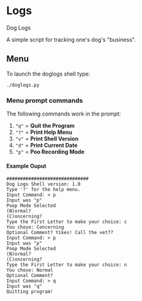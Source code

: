 # Logs

Dog Logs

A simple script for tracking one's dog's "business".

## Menu

To launch the doglogs shell type:

```
./doglogs.py
```

### Menu prompt commands

The following commands work in the prompt:
1. `"q"` = **Quit the Program**
2. `"?"` = **Print Help Menu**
3. `"v"` = **Print Shell Version**
4. `"d"` = **Print Current Date**
5. `"p"` = **Poo Recording Mode**


#### Example Ouput
```
##############################
Dog Logs Shell version: 1.0
Type '?' for the help menu.
Input Command: > p
Input was "p"
Poop Mode Selected
(N)ormal?
(C)oncerning?
Type the First Letter to make your choice: c
You chose: Concerning
Optional Comment? Yikes! Call the vet??
Input Command: > p
Input was "p"
Poop Mode Selected
(N)ormal?
(C)oncerning?
Type the First Letter to make your choice: n
You chose: Normal
Optional Comment? 
Input Command: > q
Input was "q"
Quitting program!
```